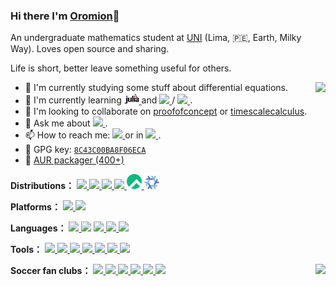 ### Hi there I'm [Oromion](https://carlosal1015.github.io)👋

An undergraduate mathematics student at [UNI](https://www.uni.edu.pe)
(Lima, 🇵🇪, Earth, Milky Way).
Loves open source and sharing.

Life is short, better leave something useful for others.

<a href="https://github.com/carlosal1015">
  <img align="right"
    src="https://github-readme-stats.vercel.app/api/top-langs/?username=carlosal1015&count_private=true&layout=compact&show_icons=true" />
</a>

- 🔭 I'm currently studying some stuff about differential equations.
- 🌱 I'm currently learning <a href="https://julialang.org">
  <img
        src="https://raw.githubusercontent.com/JuliaLang/julia-logo-graphics/b5551ca7946b4a25746c045c15fbb8806610f8d0/images/julia-logo-color.svg"
        width="24" />
  </a>
  and
  <a href="https://www.mono-project.com">
  <img src="https://upload.wikimedia.org/wikipedia/commons/c/cc/Mono_Project_Logo.svg" width="24" />
  </a>
  /
  <a href="https://docs.microsoft.com/de-de/dotnet/csharp">
  <img src="https://upload.wikimedia.org/wikipedia/commons/0/0d/C_Sharp_wordmark.svg" width="24" />
  </a>.
- 👯 I'm looking to collaborate on [proofofconcept](https://github.com/allofphysicsgraph/proofofconcept)
  or [timescalecalculus](https://github.com/tomcuchta/timescalecalculus).
- 💬 Ask me about <a href="https://www.latex-project.org">
  <img src="https://upload.wikimedia.org/wikipedia/commons/9/92/LaTeX_logo.svg" width="36" />
  </a>.
- 📫 How to reach me: <a href="mailto:caznaranl@uni.pe">
  <img src="https://upload.wikimedia.org/wikipedia/commons/4/4e/Mail_%28iOS%29.svg" width="24" />
  </a>
  or in
  <a href="https://t.me/oromion">
  <img src="https://upload.wikimedia.org/wikipedia/commons/8/82/Telegram_logo.svg" width="24" />
  </a>.
- 🔑 GPG key: <a href="https://github.com/carlosal1015.gpg">
  `8C43C00BA8F06ECA`
  </a>
- 🎁 <a href="https://aur.archlinux.org/packages?O=0&SeB=M&K=carlosal1015&SB=p&SO=d&PP=250">
  AUR packager (400+)<!-- https://repology.org/projects/?maintainer=carlosal1015%40aur -->
  </a>

**Distributions：**
<a href="https://www.archlinux.org">
<img src="https://gitlab.com/uploads/-/system/project/avatar/13607804/Archlinux-icon-crystal-64.svg.png" width="24" />
</a>
<a href="https://getfedora.org">
<img src="https://upload.wikimedia.org/wikipedia/commons/3/3f/Fedora_logo.svg" width="24" />
</a>
<a href="https://www.deepin.org">
<img src="https://upload.wikimedia.org/wikipedia/commons/f/f5/Deepin_logo.svg" width="24" />
</a>
<a href="https://www.debian.org">
<img src="https://upload.wikimedia.org/wikipedia/commons/6/66/Openlogo-debianV2.svg" width="24" />
</a>
<a href="https://rockylinux.org">
<img src="https://raw.githubusercontent.com/rocky-linux/rocky-logos/main/icons/hicolor/scalable/apps/fedora-logo-icon.svg" width="24" />
</a>
<a href="https://nixos.org">
<img src="https://raw.githubusercontent.com/NixOS/nixos-artwork/master/logo/nix-snowflake.svg" width="24" />
</a>

**Platforms：**
<a href="https://www.kernel.org">
<img src="https://cdn.jsdelivr.net/gh/xmuli/xmuliPic@pic/2020/linux.svg" width="24" />
</a>
<a href="https://www.raspberrypi.org">
<img src="https://upload.wikimedia.org/wikipedia/de/c/cb/Raspberry_Pi_Logo.svg" width="24" />
</a>
<!-- <a href="https://www.microsoft.com/en-us/software-download/windows10">
<img src="https://cdn.jsdelivr.net/gh/xmuli/xmuliPic@pic/2020/Windows.svg" width="24" />
</a> -->

**Languages：**
<a href="https://en.wikipedia.org/wiki/The_C_Programming_Language">
<img src="https://cdn.jsdelivr.net/gh/xmuli/xmuliPic@pic/2020/c%20(3).svg" width="24" />
</a>
<img src="https://cdn.jsdelivr.net/gh/xmuli/xmuliPic@pic/2020/icons8-c++.svg" width="24" />
<a href="https://www.postgresql.org">
<img src="https://upload.wikimedia.org/wikipedia/commons/2/29/Postgresql_elephant.svg" width="24" />
</a>
<a href="https://www.python.org">
<img src="https://upload.wikimedia.org/wikipedia/commons/c/c3/Python-logo-notext.svg" width="24" />
</a>
<a href="https://www.r-project.org">
<img src="https://www.r-project.org/logo/Rlogo.svg" width="24" />
</a>

**Tools：**
<a href="https://www.qt.io/product/development-tools">
<img src="https://cdn.jsdelivr.net/gh/xmuli/xmuliPic@pic/2020/qtcreator.svg" width="24" />
</a>
<a href="https://visualstudio.microsoft.com/vs">
<img src="https://cdn.jsdelivr.net/gh/xmuli/xmuliPic@pic/2020/vs.svg" width="24" />
</a>
<a href="https://code.visualstudio.com">
<img src="https://cdn.jsdelivr.net/gh/xmuli/xmuliPic@pic/2020/vscode.svg" width="24" />
</a>
<a href="https://git-scm.com">
<img src="https://cdn.jsdelivr.net/gh/xmuli/xmuliPic@pic/2020/git.svg" width="24" />
</a>
<a href="https://www.gnu.org/software">
<img src="https://cdn.jsdelivr.net/gh/xmuli/xmuliPic@pic/2020/gnu.svg" width="24" />
</a>
<a href="https://docs.gitlab.com/runner">
<img src="https://assets.gitlab-static.net/uploads/-/system/project/avatar/250833/runner_logo.png" width="24" />
</a>
<a href="https://www.docker.com">
<img src="https://www.vectorlogo.zone/logos/docker/docker-icon.svg" width="24" />
</a>

<!-- <a href="https://www.vim.org">
    <img src="https://cdn.jsdelivr.net/gh/xmuli/xmuliPic@pic/2020/vim-gtk.svg" width="24" />
</a>
<a href="https://www.gnu.org/software/emacs">
    <img src="https://upload.wikimedia.org/wikipedia/commons/0/08/EmacsIcon.svg" width="24" />
</a> -->

<a href="https://github.com/carlosal1015">
  <img align="right"
    src="https://github-readme-stats.vercel.app/api?username=carlosal1015&count_private=true&show_icons=true" />
</a>

**Soccer fan clubs：**
<a href="https://universitario.pe">
<img src="https://upload.wikimedia.org/wikipedia/commons/1/19/Escudo_del_Club_Universitario_de_Deportes.svg"
      width="24" />
</a>
<a href="https://www.realmadrid.com">
<img src="https://upload.wikimedia.org/wikipedia/de/3/3f/Real_Madrid_Logo.svg" width="24" />
</a>
<a href="https://www.cariverplate.com.ar">
<img src="https://upload.wikimedia.org/wikipedia/commons/3/39/River_Plate_logo.svg"
      width="24" />
</a>
<a href="https://www.cruzazulfc.com.mx">
<img src="https://upload.wikimedia.org/wikipedia/commons/3/38/Escudo_del_Cruz_Azul_AC.svg"
      width="24" />
</a>
<a href="https://www.acmilan.com">
<img src="https://upload.wikimedia.org/wikipedia/commons/d/d0/Logo_of_AC_Milan.svg" width="24" />
</a>
<a href="https://www.chelseafc.com">
<img src="https://upload.wikimedia.org/wikipedia/sco/c/cc/Chelsea_FC.svg" width="24" />
</a>